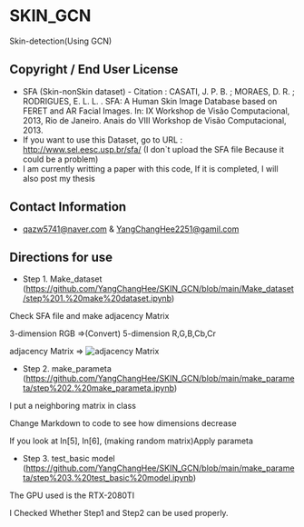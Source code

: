 # SKIN_GCN
Skin-detection(Using GCN)
## Copyright / End User License
* SFA (Skin-nonSkin dataset) - Citation : CASATI, J. P. B. ; MORAES, D. R. ; RODRIGUES, E. L. L. . SFA: A Human Skin Image Database based on FERET and AR Facial Images. In: IX Workshop de Visão Computacional, 2013, Rio de Janeiro. Anais do VIII Workshop de Visão Computacional, 2013.
* If you want to use this Dataset, go to URL : http://www.sel.eesc.usp.br/sfa/ (I don`t upload the SFA file Because it could be a problem)
* I am currently writting a paper with this code, If it is completed, I will also post my thesis
## Contact Information
* qazw5741@naver.com & YangChangHee2251@gamil.com
## Directions for use
* Step 1. Make_dataset (https://github.com/YangChangHee/SKIN_GCN/blob/main/Make_dataset/step%201.%20make%20dataset.ipynb)

Check SFA file and make adjacency Matrix

3-dimension RGB =>(Convert) 5-dimension R,G,B,Cb,Cr


adjacency Matrix => ![adjacency Matrix](https://user-images.githubusercontent.com/59610723/113120090-2de3b680-924c-11eb-8e1f-52a20d833be8.jpg)

* Step 2. make_parameta (https://github.com/YangChangHee/SKIN_GCN/blob/main/make_parameta/step%202.%20make_parameta.ipynb)

I put a neighboring matrix in class

Change Markdown to code to see how dimensions decrease

If you look at In[5], In[6], (making random matrix)Apply parameta

* Step 3. test_basic model (https://github.com/YangChangHee/SKIN_GCN/blob/main/make_parameta/step%203.%20test_basic%20model.ipynb)

The GPU used is the RTX-2080TI

I Checked Whether Step1 and Step2 can be used properly.
